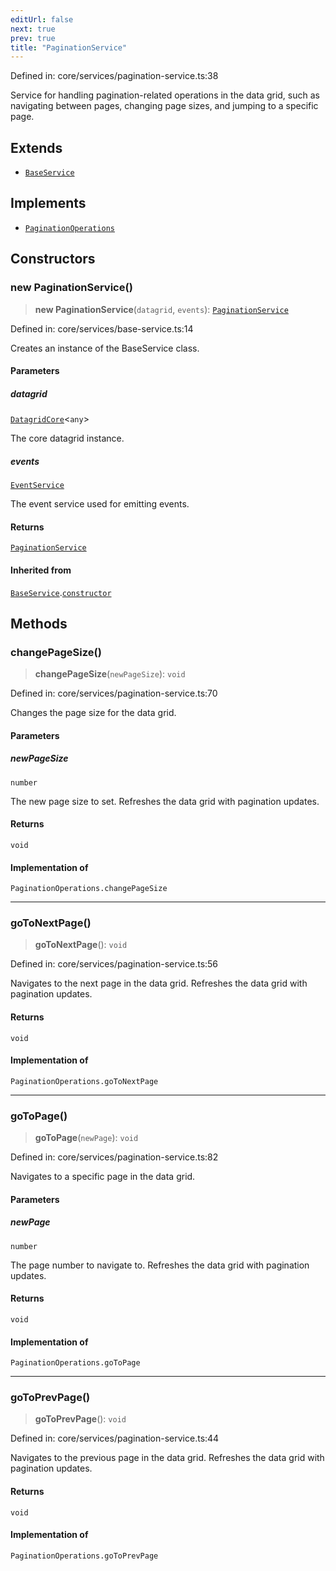 ```yaml
---
editUrl: false
next: true
prev: true
title: "PaginationService"
---
```


Defined in: core/services/pagination-service.ts:38

Service for handling pagination-related operations in the data grid, such as navigating between pages,
changing page sizes, and jumping to a specific page.

## Extends

- [`BaseService`](/api/classes/baseservice/)

## Implements

- [`PaginationOperations`](/api/type-aliases/paginationoperations/)

## Constructors

### new PaginationService()

> **new PaginationService**(`datagrid`, `events`): [`PaginationService`](/api/classes/paginationservice/)

Defined in: core/services/base-service.ts:14

Creates an instance of the BaseService class.

#### Parameters

##### datagrid

[`DatagridCore`](/api/classes/datagridcore/)\<`any`\>

The core datagrid instance.

##### events

[`EventService`](/api/classes/eventservice/)

The event service used for emitting events.

#### Returns

[`PaginationService`](/api/classes/paginationservice/)

#### Inherited from

[`BaseService`](/api/classes/baseservice/).[`constructor`](/api/classes/baseservice/#constructors)

## Methods

### changePageSize()

> **changePageSize**(`newPageSize`): `void`

Defined in: core/services/pagination-service.ts:70

Changes the page size for the data grid.

#### Parameters

##### newPageSize

`number`

The new page size to set.
Refreshes the data grid with pagination updates.

#### Returns

`void`

#### Implementation of

`PaginationOperations.changePageSize`

***

### goToNextPage()

> **goToNextPage**(): `void`

Defined in: core/services/pagination-service.ts:56

Navigates to the next page in the data grid.
Refreshes the data grid with pagination updates.

#### Returns

`void`

#### Implementation of

`PaginationOperations.goToNextPage`

***

### goToPage()

> **goToPage**(`newPage`): `void`

Defined in: core/services/pagination-service.ts:82

Navigates to a specific page in the data grid.

#### Parameters

##### newPage

`number`

The page number to navigate to.
Refreshes the data grid with pagination updates.

#### Returns

`void`

#### Implementation of

`PaginationOperations.goToPage`

***

### goToPrevPage()

> **goToPrevPage**(): `void`

Defined in: core/services/pagination-service.ts:44

Navigates to the previous page in the data grid.
Refreshes the data grid with pagination updates.

#### Returns

`void`

#### Implementation of

`PaginationOperations.goToPrevPage`
